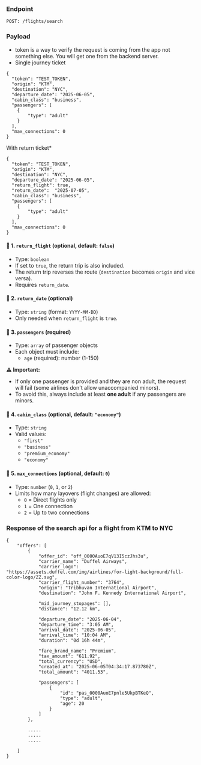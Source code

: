 ### Endpoint
```
POST: /flights/search
```

### Payload
- token is a way to verify the request is coming from the app not something else. You will get one from the backend server.
- Single journey ticket
```
{
  "token": "TEST_TOKEN",
  "origin": "KTM",
  "destination": "NYC",
  "departure_date": "2025-06-05",
  "cabin_class": "business",
  "passengers": [
    {
        "type": "adult"
    }
  ],
  "max_connections": 0
}
```
With return ticket*
```
{
  "token": "TEST_TOKEN",
  "origin": "KTM",
  "destination": "NYC",
  "departure_date": "2025-06-05",
  "return_flight": true,
  "return_date":  "2025-07-05",
  "cabin_class": "business",
  "passengers": [
    {
        "type": "adult"
    }
  ],
  "max_connections": 0
}
```
#### 🔁 1. `return_flight` (optional, default: `false`)
- Type: `boolean`
- If set to `true`, the return trip is also included.
- The return trip reverses the route (`destination` becomes `origin` and vice versa).
- Requires `return_date`.

#### 📅 2. `return_date` (optional)
- Type: `string` (format: `YYYY-MM-DD`)
- Only needed when `return_flight` is `true`.

#### 👤 3. `passengers` (required)
- Type: `array` of passenger objects
- Each object must include:
  - `age` (required): number (1-150)

**⚠️ Important:**
- If only one passenger is provided and they are non adult, the request will fail (some airlines don't allow unaccompanied minors).
- To avoid this, always include at least **one adult** if any passengers are minors.

#### 💺 4. `cabin_class` (optional, default: `"economy"`)
- Type: `string`
- Valid values:
  - `"first"`
  - `"business"`
  - `"premium_economy"`
  - `"economy"`

#### 🔁 5. `max_connections` (optional, default: `0`)
- Type: `number` (`0`, `1`, or `2`)
- Limits how many layovers (flight changes) are allowed:
  - `0` = Direct flights only
  - `1` = One connection
  - `2` = Up to two connections

### Response of the search api for a flight from KTM to NYC
```
{
    "offers": [
        {
            "offer_id": "off_0000AuoE7qV13I5czJhs3u",
            "carrier_name": "Duffel Airways",
            "carrier_logo": "https://assets.duffel.com/img/airlines/for-light-background/full-color-logo/ZZ.svg",
            "carrier_flight_number": "3764",
            "origin": "Tribhuvan International Airport",
            "destination": "John F. Kennedy International Airport",

            "mid_journey_stopages": [],
            "distance": "12.12 km",

            "departure_date": "2025-06-04",
            "departure_time": "3:05 AM",
            "arrival_date": "2025-06-05",
            "arrival_time": "10:04 AM",
            "duration": "0d 16h 44m",

            "fare_brand_name": "Premium",
            "tax_amount": "611.92",
            "total_currency": "USD",
            "created_at": "2025-06-05T04:34:17.873780Z",
            "total_amount": "4011.53",

            "passengers": [
                {
                    "id": "pas_0000AuoE7pnle5UkpBTKeQ",
                    "type": "adult",
                    "age": 20
                }
            ]
        },

        .....
        .....
        .....

    ]
}
```
